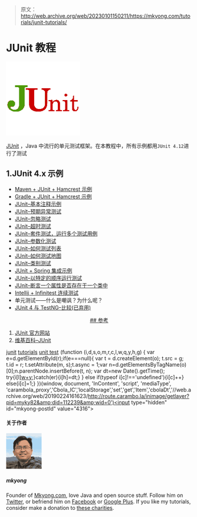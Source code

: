 > 原文：<http://web.archive.org/web/20230101150211/https://mkyong.com/tutorials/junit-tutorials/>

# JUnit 教程

![junit-logo](img/ec5a508ced20f91fe56e6d1a59a7857e.png)

[JUnit](http://web.archive.org/web/20190224161623/http://junit.org/junit4/) ，Java 中流行的单元测试框架。在本教程中，所有示例都用`JUnit 4.12`进行了测试

## 1.JUnit 4.x 示例

*   [Maven + JUnit + Hamcrest 示例](http://web.archive.org/web/20190224161623/http://www.mkyong.com/unittest/maven-and-junit-example/)
*   [Gradle + JUnit + Hamcrest 示例](http://web.archive.org/web/20190224161623/http://www.mkyong.com/unittest/gradle-and-junit-example/)
*   [JUnit–基本注释示例](http://web.archive.org/web/20190224161623/http://www.mkyong.com/unittest/junit-4-tutorial-1-basic-usage/)
*   [JUnit–预期异常测试](http://web.archive.org/web/20190224161623/http://www.mkyong.com/unittest/junit-4-tutorial-2-expected-exception-test/)
*   [JUnit–忽略测试](http://web.archive.org/web/20190224161623/http://www.mkyong.com/unittest/junit-4-tutorial-3-ignore-test/)
*   [JUnit–超时测试](http://web.archive.org/web/20190224161623/http://www.mkyong.com/unittest/junit-4-tutorial-4-time-test/)
*   [JUnit–套件测试，运行多个测试用例](http://web.archive.org/web/20190224161623/http://www.mkyong.com/unittest/junit-4-tutorial-5-suite-test/)
*   [JUnit–参数化测试](http://web.archive.org/web/20190224161623/http://www.mkyong.com/unittest/junit-4-tutorial-6-parameterized-test/)
*   [JUnit–如何测试列表](http://web.archive.org/web/20190224161623/http://www.mkyong.com/unittest/junit-how-to-test-a-list/)
*   [JUnit–如何测试地图](http://web.archive.org/web/20190224161623/http://www.mkyong.com/unittest/junit-how-to-test-a-map/)
*   [JUnit–类别测试](http://web.archive.org/web/20190224161623/http://www.mkyong.com/unittest/junit-categories-test/)
*   [JUnit + Spring 集成示例](http://web.archive.org/web/20190224161623/http://www.mkyong.com/unittest/junit-spring-integration-example/)
*   [JUnit–以特定的顺序运行测试](http://web.archive.org/web/20190224161623/http://www.mkyong.com/unittest/junit-run-test-in-a-particular-order/)
*   [JUnit–断言一个属性是否存在于一个类中](http://web.archive.org/web/20190224161623/http://www.mkyong.com/unittest/junit-assert-if-a-property-exists-in-a-class/)
*   [Intellij + Infinitest 连续测试](http://web.archive.org/web/20190224161623/http://www.mkyong.com/intellij/intellij-infinitest-continuous-testing/)
*   单元测试——什么是嘲讽？为什么呢？
*   [JUnit 4 与 TestNG–比较(已弃用)](http://web.archive.org/web/20190224161623/http://www.mkyong.com/unittest/junit-4-vs-testng-comparison/)

 <ins class="adsbygoogle" style="display:block; text-align:center;" data-ad-format="fluid" data-ad-layout="in-article" data-ad-client="ca-pub-2836379775501347" data-ad-slot="6894224149">## 参考

1.  [JUnit 官方网站](http://web.archive.org/web/20190224161623/http://junit.org/junit4/)
2.  [维基百科–JUnit](http://web.archive.org/web/20190224161623/https://en.wikipedia.org/wiki/JUnit)

[junit](http://web.archive.org/web/20190224161623/http://www.mkyong.com/tag/junit/) [tutorials](http://web.archive.org/web/20190224161623/http://www.mkyong.com/tag/tutorials/) [unit test](http://web.archive.org/web/20190224161623/http://www.mkyong.com/tag/unit-test/)</ins>![](img/a56d150f426db71c92dd065ef79d035e.png) (function (i,d,s,o,m,r,c,l,w,q,y,h,g) { var e=d.getElementById(r);if(e===null){ var t = d.createElement(o); t.src = g; t.id = r; t.setAttribute(m, s);t.async = 1;var n=d.getElementsByTagName(o)[0];n.parentNode.insertBefore(t, n); var dt=new Date().getTime(); try{i[l][w+y](h,i[l][q+y](h)+'&amp;'+dt);}catch(er){i[h]=dt;} } else if(typeof i[c]!=='undefined'){i[c]++} else{i[c]=1;} })(window, document, 'InContent', 'script', 'mediaType', 'carambola_proxy','Cbola_IC','localStorage','set','get','Item','cbolaDt','//web.archive.org/web/20190224161623/http://route.carambo.la/inimage/getlayer?pid=myky82&amp;did=112239&amp;wid=0')<input type="hidden" id="mkyong-postId" value="4316">

#### 关于作者

![author image](img/43cda08ebcf76b7c7cd21a88f4319160.png)

##### mkyong

Founder of [Mkyong.com](http://web.archive.org/web/20190224161623/http://mkyong.com/), love Java and open source stuff. Follow him on [Twitter](http://web.archive.org/web/20190224161623/https://twitter.com/mkyong), or befriend him on [Facebook](http://web.archive.org/web/20190224161623/http://www.facebook.com/java.tutorial) or [Google Plus](http://web.archive.org/web/20190224161623/https://plus.google.com/110948163568945735692?rel=author). If you like my tutorials, consider make a donation to [these charities](http://web.archive.org/web/20190224161623/http://www.mkyong.com/blog/donate-to-charity/).
